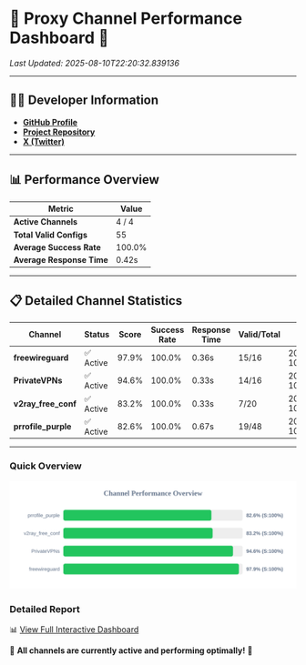 # 🌟 Proxy Channel Performance Dashboard 🌟

_Last Updated: 2025-08-10T22:20:32.839136_

---

## 👩‍💻 Developer Information

- **[GitHub Profile](https://github.com/4n0nymou3)**  
- **[Project Repository](https://github.com/4n0nymou3/multi-proxy-config-fetcher)**  
- **[X (Twitter)](https://x.com/4n0nymou3)**  

---

## 📊 Performance Overview

| Metric                | Value       |
|-----------------------|-------------|
| **Active Channels**   | 4 / 4       |
| **Total Valid Configs** | 55          |
| **Average Success Rate** | 100.0%      |
| **Average Response Time** | 0.42s       |

---

## 📋 Detailed Channel Statistics

| Channel          | Status     | Score  | Success Rate | Response Time | Valid/Total | Last Success               |
|------------------|------------|--------|--------------|---------------|-------------|----------------------------|
| **freewireguard**  | ✅ Active  | 97.9%  | 100.0% | 0.36s         | 15/16       | 2025-08-10T22:20:32.837602 |
| **PrivateVPNs**  | ✅ Active  | 94.6%  | 100.0% | 0.33s         | 14/16       | 2025-08-10T22:20:32.448523 |
| **v2ray_free_conf**  | ✅ Active  | 83.2%  | 100.0% | 0.33s         | 7/20       | 2025-08-10T22:20:32.074669 |
| **prrofile_purple**  | ✅ Active  | 82.6%  | 100.0% | 0.67s         | 19/48       | 2025-08-10T22:20:31.666701 |

---

### Quick Overview
<div align="center">
  <a href="https://raw.githubusercontent.com/nullluser/NullRepo/refs/heads/main/assets/channel_stats_chart.svg">
    <img src="https://raw.githubusercontent.com/nullluser/NullRepo/refs/heads/main/assets/channel_stats_chart.svg" alt="Source Performance Statistics" width="800">
  </a>
</div>

### Detailed Report
📊 [View Full Interactive Dashboard](https://htmlpreview.github.io/?https://github.com/nullluser/NullRepo/blob/main/assets/performance_report.html)

🎉 **All channels are currently active and performing optimally!** 🎉
